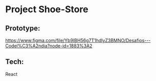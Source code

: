 # Project Shoe-Store 

## Prototype: 
https://www.figma.com/file/Yb9IBH56g7T1hdIyZ3BMNO/Desafios---Codel%C3%A2ndia?node-id=1883%3A2

## Tech: 
React